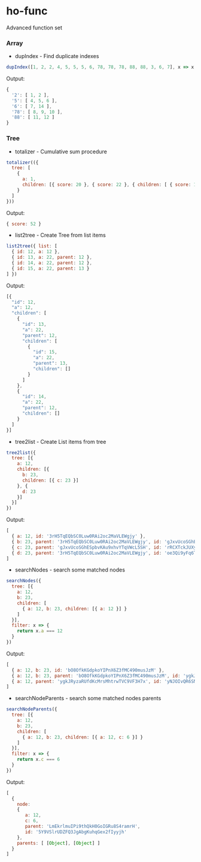 # ho-func
Advanced function set

### Array
 - dupIndex  - Find duplicate indexes

```javascript
dupIndex([1, 2, 2, 4, 5, 5, 5, 6, 78, 78, 78, 88, 88, 3, 6, 7], x => x)
```
Output:
```javascript
{
  '2': [ 1, 2 ],
  '5': [ 4, 5, 6 ],
  '6': [ 7, 14 ],
  '78': [ 8, 9, 10 ],
  '88': [ 11, 12 ]
}
```
### Tree
 - totalizer  - Cumulative sum procedure
```javascript
totalizer(({
  tree: [
    {
      a: 1,
      children: [{ score: 20 }, { score: 22 }, { children: [ { score: 10 } ] }]
    }
  ]
}))
```
Output:
```javascript
{ score: 52 }
```
 - list2tree  - Create Tree from list items
```javascript
list2tree({ list: [
  { id: 12, a: 12 },
  { id: 13, a: 22, parent: 12 },
  { id: 14, a: 22, parent: 12 },
  { id: 15, a: 22, parent: 13 }
] })
```
Output:
```javascript
[{
  "id": 12,
  "a": 12,
  "children": [
    {
      "id": 13,
      "a": 22,
      "parent": 12,
      "children": [
        {
          "id": 15,
          "a": 22,
          "parent": 13,
          "children": []
        }
      ]
    },
    {
      "id": 14,
      "a": 22,
      "parent": 12,
      "children": []
    }
  ]
}]
```
 - tree2list  - Create List items from tree
```javascript
tree2list({
  tree: [{
    a: 12,
    children: [{
      b: 23,
      children: [{ c: 23 }]
    }, {
      d: 23
    }]
  }]
})
```
Output:
```javascript
[
  { a: 12, id: '3rH5TqEQbSC0Luw0RAi2oc2MaVLEWgjy' },
  { b: 23, parent: '3rH5TqEQbSC0Luw0RAi2oc2MaVLEWgjy', id: 'gJxvUcoSGhESpbvKAu9xhvYTqVWcL5SH' },
  { c: 23, parent: 'gJxvUcoSGhESpbvKAu9xhvYTqVWcL5SH', id: 'rRCXTckJUXyq8GvcwmB0tKqQrnJeX1Va' },
  { d: 23, parent: '3rH5TqEQbSC0Luw0RAi2oc2MaVLEWgjy', id: 'oe3Qi9yFq6Ts7guxguEtWw73INbGfRFa' }
]
```
 - searchNodes  - search some matched nodes
```javascript
searchNodes({
  tree: [{
    a: 12,
    b: 23,
    children: [
      { a: 12, b: 23, children: [{ a: 12 }] }
    ]
  }],
  filter: x => {
    return x.a === 12
  }
})
```
Output:
```javascript
[
  { a: 12, b: 23, id: 'bO8OfkKGdpkoYIPnX6Z3fMC490musJzM' },
  { a: 12, b: 23, parent: 'bO8OfkKGdpkoYIPnX6Z3fMC490musJzM', id: 'ygkJRyzaRUfdKcMrsMhtrwTVC9VF3H7x' },
  { a: 12, parent: 'ygkJRyzaRUfdKcMrsMhtrwTVC9VF3H7x', id: 'yNJOIvQR6SNKH5Qm8N3MeW9Pb6cPsI7E' }
]
```
 - searchNodeParents  - search some matched nodes parents
```javascript
searchNodeParents({
  tree: [{
    a: 12,
    b: 23,
    children: [
      { a: 12, b: 23, children: [{ a: 12, c: 6 }] }
    ]
  }],
  filter: x => {
    return x.c === 6
  }
})
```
Output:
```javascript
[
  {
    node:
    {
       a: 12,
       c: 6,
       parent: 'LmEkrlmuIPi9thQkH0GoIGRu8S4ramrH',
       id: '5Y9VSlrUDZFQ3JgAbgKuhqGex2fIyyjh'
    },
    parents: [ [Object], [Object] ]
  }
]
```
